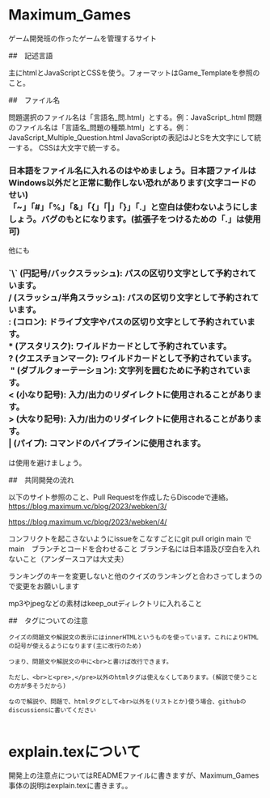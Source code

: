 

# Maximum_Games
ゲーム開発班の作ったゲームを管理するサイト

##　記述言語

主にhtmlとJavaScriptとCSSを使う。フォーマットはGame_Templateを参照のこと。

##　ファイル名

問題選択のファイル名は「言語名_問.html」とする。例：JavaScript_.html
問題のファイル名は「言語名_問題の種類.html」とする。例：JavaScript_Multiple_Question.html
JavaScriptの表記はJとSを大文字にして統一する。
CSSは大文字で統一する。

<h3>日本語をファイル名に入れるのはやめましょう。日本語ファイルはWindows以外だと正常に動作しない恐れがあります(文字コードのせい)<br>
「~」「#」「%」「&」「{」「|」「}」「.」と空白は使わないようにしましょう。バグのもとになります。(拡張子をつけるための「.」は使用可)</h3>
他にも
<h3>`\` (円記号/バックスラッシュ): パスの区切り文字として予約されています。﻿<br>
/ (スラッシュ/半角スラッシュ): パスの区切り文字として予約されています。<br>
: (コロン): ドライブ文字やパスの区切り文字として予約されています。﻿<br>
* (アスタリスク): ワイルドカードとして予約されています。﻿<br>
? (クエスチョンマーク): ワイルドカードとして予約されています。<br>﻿
" (ダブルクォーテーション): 文字列を囲むために予約されています。﻿<br>
< (小なり記号): 入力/出力のリダイレクトに使用されることがあります。<br>
> (大なり記号): 入力/出力のリダイレクトに使用されることがあります。<br>
| (パイプ): コマンドのパイプラインに使用されます。<br></h3>
は使用を避けましょう。

##　共同開発の流れ

以下のサイト参照のこと、Pull Requestを作成したらDiscodeで連絡。
https://blog.maximum.vc/blog/2023/webken/3/

https://blog.maximum.vc/blog/2023/webken/4/

コンフリクトを起こさないようにissueをこなすごとにgit pull origin main でmain　ブランチとコードを合わせること
ブランチ名には日本語及び空白を入れないこと（アンダースコアは大丈夫）

ランキングのキーを変更しないと他のクイズのランキングと合わさってしまうので変更をお願いします

mp3やjpegなどの素材はkeep_outディレクトリに入れること

##　タグについての注意

```
クイズの問題文や解説文の表示にはinnerHTMLというものを使っています。これによりHTMLの記号が使えるようになります(主に改行のため)

つまり、問題文や解説文の中に<br>と書けば改行できます。

ただし、<br>と<pre>,</pre>以外のhtmlタグは使えなくしてあります。(解説で使うことの方が多そうだから)

なので解説や、問題で、htmlタグとして<br>以外を(リストとか)使う場合、githubのdiscussionsに書いてください


```
# explain.texについて
開発上の注意点についてはREADMEファイルに書きますが、Maximum_Games事体の説明はexplain.texに書きます。。


